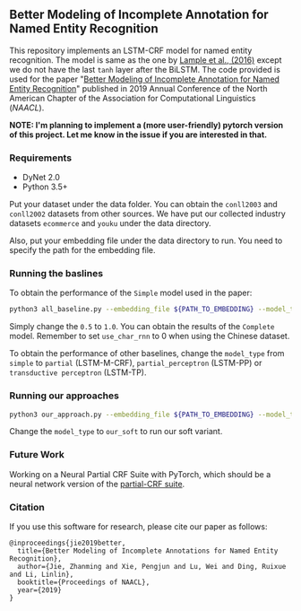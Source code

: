 ## Better Modeling of Incomplete Annotation for Named Entity Recognition 

This repository implements an LSTM-CRF model for named entity recognition. The model is same as the one by [Lample et al., (2016)](http://www.anthology.aclweb.org/N/N16/N16-1030.pdf) except we do not have the last `tanh` layer after the BiLSTM.
The code provided is used for the paper "[Better Modeling of Incomplete Annotation for Named Entity Recognition](http://www.statnlp.org/research/ie/zhanming19naacl-ner.pdf)" published in 2019 Annual Conference of the North American Chapter of the Association for Computational Linguistics (*NAACL*).

__NOTE: I'm planning to implement a (more user-friendly) pytorch version of this project. Let me know in the issue if you are interested in that.__

### Requirements
* DyNet 2.0 
* Python 3.5+

Put your dataset under the data folder. You can obtain the `conll2003` and `conll2002` datasets from other sources. We have put our collected industry datasets `ecommerce` and `youku` under the data directory. 

Also, put your embedding file under the data directory to run. You need to specify the path for the embedding file.

### Running the baslines
To obtain the performance of the `Simple` model used in the paper:
```bash
python3 all_baseline.py --embedding_file ${PATH_TO_EMBEDDING} --model_type simple --entity_keep_ratio 0.5 --dataset conll2003 --use_char_rnn 1
```
Simply change the `0.5` to `1.0`. You can obtain the results of the `Complete` model. Remember to set `use_char_rnn` to 0 when using the Chinese dataset. 

To obtain the performance of other baselines, change the `model_type` from `simple` to `partial` (LSTM-M-CRF), `partial_perceptron` (LSTM-PP) or `transductive perceptron` (LSTM-TP). 

### Running our approaches
```bash
python3 our_approach.py --embedding_file ${PATH_TO_EMBEDDING} --model_type our_hard --entity_keep_ratio 0.5 --dataset conll2003 --use_char_rnn 1
```

Change the `model_type` to `our_soft` to run our soft variant. 


### Future Work
Working on a Neural Partial CRF Suite with PyTorch, which should be a neural network version of the [partial-CRF suite](https://github.com/Oneplus/partial-crfsuite).

### Citation
If you use this software for research, please cite our paper as follows:

```
@inproceedings{jie2019better,
  title={Better Modeling of Incomplete Annotations for Named Entity Recognition},
  author={Jie, Zhanming and Xie, Pengjun and Lu, Wei and Ding, Ruixue and Li, Linlin},
  booktitle={Proceedings of NAACL},
  year={2019}
}
```
